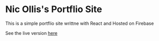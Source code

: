 # Nic Ollis's Portflio Site

This is a simple portflio site writtne with React and Hosted on Firebase

See the live version [here](http://ollis.me)